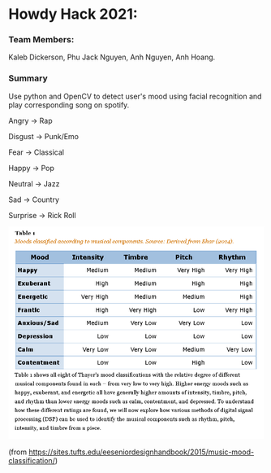 # Howdy Hack 2021: 

### Team Members:

Kaleb Dickerson, Phu Jack Nguyen, Anh Nguyen, Anh Hoang.

### Summary

Use python and OpenCV to detect user's mood using facial recognition and play corresponding song on spotify.  

Angry -> Rap  

Disgust -> Punk/Emo  

Fear -> Classical  

Happy -> Pop  

Neutral -> Jazz  

Sad -> Country  

Surprise ->  Rick Roll

![alt text](Images/SpotifyEmotions.png)  

(from https://sites.tufts.edu/eeseniordesignhandbook/2015/music-mood-classification/)
